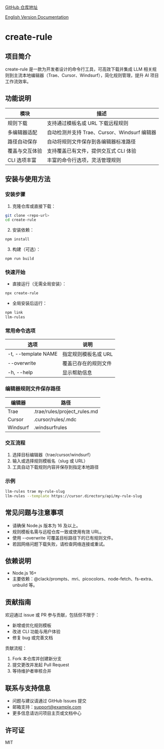 [GitHub 仓库地址](https://github.com/your-username/create-rule)

[English Version Documentation](https://github.com/ake77-code/create-rule/blob/main/README.md)

# create-rule

## 项目简介
create-rule 是一款为开发者设计的命令行工具，可高效下载并集成 LLM 相关规则到主流本地编辑器（Trae、Cursor、Windsurf），简化规则管理，提升 AI 项目工作流效率。

## 功能说明
| 模块               | 描述                                                         |
|--------------------|--------------------------------------------------------------|
| 规则下载           | 支持通过模板名或 URL 下载远程规则                             |
| 多编辑器适配       | 自动检测并支持 Trae、Cursor、Windsurf 编辑器                  |
| 路径自动保存       | 自动将规则文件保存到各编辑器标准路径                          |
| 覆盖与交互体验     | 支持覆盖已有文件，提供交互式 CLI 体验                         |
| CLI 选项丰富       | 丰富的命令行选项，灵活管理规则                                |

## 安装与使用方法

### 安装步骤
1. 克隆仓库或直接下载：
```bash
git clone <repo-url>
cd create-rule
```
2. 安装依赖：
```bash
npm install
```
3. 构建（可选）：
```bash
npm run build
```

### 快速开始
- 直接运行（无需全局安装）：
```bash
npx create-rule
```
- 全局安装后运行：
```bash
npm link
llm-rules
```

### 常用命令选项
| 选项                    | 说明                           |
|-------------------------|--------------------------------|
| -t, --template NAME     | 指定规则模板名或 URL           |
| --overwrite             | 覆盖已存在的规则文件           |
| -h, --help              | 显示帮助信息                   |

### 编辑器规则文件保存路径
| 编辑器   | 路径                                   |
|----------|----------------------------------------|
| Trae     | .trae/rules/project_rules.md           |
| Cursor   | .cursor/rules/<slug>.mdc               |
| Windsurf | .windsurfrules                         |

### 交互流程
1. 选择目标编辑器（trae/cursor/windsurf）
2. 输入或选择规则模板名（slug 或 URL）
3. 工具自动下载规则内容并保存到指定本地路径

### 示例
```bash
llm-rules trae my-rule-slug
llm-rules --template https://cursor.directory/api/my-rule-slug
```

## 常见问题与注意事项
- 请确保 Node.js 版本为 16 及以上。
- 规则模板名需与远程仓库一致或使用有效 URL。
- 使用 --overwrite 可覆盖目标路径下的已有规则文件。
- 若因网络问题下载失败，请检查网络连接或重试。

## 依赖说明
- Node.js 16+
- 主要依赖：@clack/prompts、mri、picocolors、node-fetch、fs-extra、unbuild 等。

## 贡献指南
欢迎通过 issue 或 PR 参与贡献，包括但不限于：
- 新增或优化规则模板
- 改进 CLI 功能与用户体验
- 修复 bug 或完善文档

贡献流程：
1. Fork 本仓库并创建新分支
2. 提交更改并发起 Pull Request
3. 等待维护者审核合并

## 联系与支持信息
- 问题与建议请通过 GitHub Issues 提交
- 邮箱支持：support@example.com
- 更多信息请访问项目主页或文档中心

## 许可证
MIT